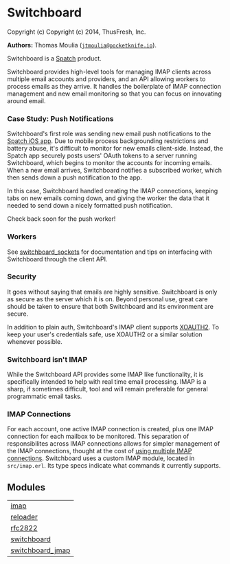 

# Switchboard #

Copyright (c) Copyright (c) 2014, ThusFresh, Inc.

__Authors:__ Thomas Moulia ([`jtmoulia@pocketknife.io`](mailto:jtmoulia@pocketknife.io)).

Switchboard is a [Spatch](http://spatch.co/) product.

Switchboard provides high-level tools for managing IMAP clients across
multiple email accounts and providers, and an API allowing workers to
process emails as they arrive. It handles the boilerplate of IMAP
connection management and new email monitoring so that you can focus
on innovating around email.


### Case Study: Push Notifications ###

Switchboard's first role was sending new email push notifications to
the [Spatch iOS
app](http://spatch.co). Due to mobile process backgrounding restrictions and battery
abuse, it's difficult to monitor for new emails client-side. Instead,
the Spatch app securely posts users' OAuth tokens to a server running
Switchboard, which begins to monitor the accounts for incoming
emails. When a new email arrives, Switchboard notifies a subscribed
worker, which then sends down a push notification to the app.

In this case, Switchboard handled creating the IMAP connections,
keeping tabs on new emails coming down, and giving the worker
the data that it needed to send down a nicely formatted push
notification.

Check back soon for the push worker!


### Workers ###

See [switchboard_sockets](switchboard_sockets.md) for
documentation and tips on interfacing with Switchboard through
the client API.


### Security ###

It goes without saying that emails are highly sensitive.  Switchboard
is only as secure as the server which it is on. Beyond personal use,
great care should be taken to ensure that both Switchboard and its
environment are secure.

In addition to plain auth, Switchboard's IMAP client supports [XOAUTH2](https://developers.google.com/gmail/xoauth2_protocol).
To keep your user's credentials safe, use XOAUTH2 or a similar
solution whenever possible.


### Switchboard isn't IMAP ###

While the Switchboard API provides some IMAP like functionality, it is
specifically intended to help with real time email processing.  IMAP
is a sharp, if sometimes difficult, tool and will remain preferable for
general programmatic email tasks.


### IMAP Connections ###

For each account, one active IMAP connection is created, plus one IMAP
connection for each mailbox to be monitored. This separation of
responsibilites across IMAP connections allows for simpler management
of the IMAP connections, thought at the cost of [using
multiple IMAP connections](https://support.google.com/mail/answer/97150?hl=en).
Switchboard uses a custom IMAP module, located in
`src/imap.erl`. Its type specs indicate what commands it currently
supports.

## Modules ##


<table width="100%" border="0" summary="list of modules">
<tr><td><a href="imap.md" class="module">imap</a></td></tr>
<tr><td><a href="reloader.md" class="module">reloader</a></td></tr>
<tr><td><a href="rfc2822.md" class="module">rfc2822</a></td></tr>
<tr><td><a href="switchboard.md" class="module">switchboard</a></td></tr>
<tr><td><a href="switchboard_jmap.md" class="module">switchboard_jmap</a></td></tr></table>

